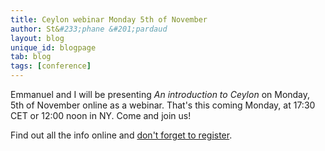 ```yaml
---
title: Ceylon webinar Monday 5th of November
author: St&#233;phane &#201;pardaud
layout: blog
unique_id: blogpage
tab: blog
tags: [conference]
---
```


Emmanuel and I will be presenting _An introduction to Ceylon_ on Monday, 5th of November online as a webinar.
That's this coming Monday, at 17:30 CET or 12:00 noon in NY. Come and join us!

Find out all the info online and [don't forget to register](http://www.redhat.com/about/events-webinars/webinars/2012-11-05-an-introduction-to-ceylon).